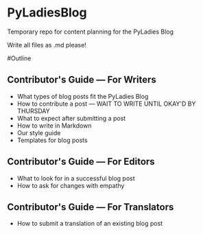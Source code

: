 # PyLadiesBlog
Temporary repo for content planning for the PyLadies Blog 

Write all files as .md please!

#Outline

## Contributor's Guide — For Writers
* What types of blog posts fit the PyLadies Blog
* How to contribute a post — WAIT TO WRITE UNTIL OKAY'D BY THURSDAY
* What to expect after submitting a post
* How to write in Markdown
* Our style guide
* Templates for blog posts

## Contributor's Guide — For Editors
* What to look for in a successful blog post
* How to ask for changes with empathy

## Contributor's Guide — For Translators
* How to submit a translation of an existing blog post



